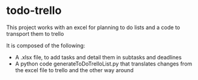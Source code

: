 # todo-trello
This project works with an excel for planning to do lists and a code to transport them to trello

It is composed of the following:
- A .xlsx file, to add tasks and detail them in subtasks and deadlines
- A python code generateToDoTrelloList.py that translates changes from the excel file to trello and the other way around
